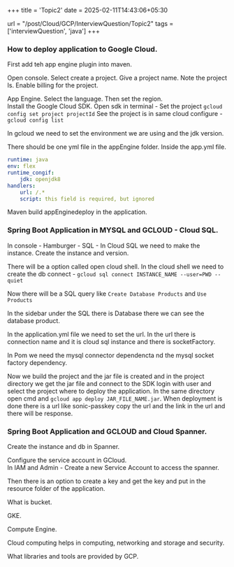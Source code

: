 +++
title = 'Topic2'
date = 2025-02-11T14:43:06+05:30

url = "/post/Cloud/GCP/InterviewQuestion/Topic2"
tags = ['interviewQuestion', 'java']
+++
### How to deploy application to Google Cloud.

First add teh app engine plugin into maven.

Open console.
Select create a project.
Give a project name.
Note the project Is.
Enable billing for the project.

App Engine. Select the language. Then set the region.  
Install the Google Cloud SDK.
Open sdk in terminal - Set the project `gcloud config set project projectId`
See the project is in same cloud configure - `gcloud config list`

In gcloud we need to set the environment we are using and the jdk version.

There should be one yml file in the appEngine folder.
Inside the app.yml file.
```yml
runtime: java
env: flex
runtime_congif:
    jdk: openjdk8
handlers:
    url: /.*
    script: this field is required, but ignored
```
Maven build appEnginedeploy in the application.

### Spring Boot Application in MYSQL and GCLOUD - Cloud SQL.

In console - Hamburger - SQL - In Cloud SQL we need to make the instance. Create the instance and version.

There will be a option called open cloud shell. In the cloud shell we need to create the db connect - `gcloud sql connect INSTANCE_NAME --user=PWD --quiet`

Now there will be a SQL query like `Create Database Products` and `Use Products`

In the sidebar under the SQL there is Database there we can see the database product.

In the application.yml file we need to set the url. In the url there is connection name and it is cloud sql instance and there is socketFactory.

In Pom we need the mysql connector dependencta nd the mysql socket factory dependency.

Now we build the project and the jar file is created and in the project directory we get the jar file and connect to the SDK login with user and select the project where to deploy the application. In the same directory open cmd and `gcloud app deploy JAR_FILE_NAME.jar`. When deployment is done there is a url like sonic-passkey copy the url and the link in the url and there will be response.

### Spring Boot Application and GCLOUD and Cloud Spanner.

Create the instance and db in Spanner.

Configure the service account in GCloud.  
In IAM and Admin - Create a new Service Account to access the spanner.

Then there is an option to create a key and get the key and put in the resource folder of the application.


What is bucket.

GKE.

Compute Engine.

Cloud computing helps in computing, networking and storage and security. 

What libraries and tools are provided by GCP.